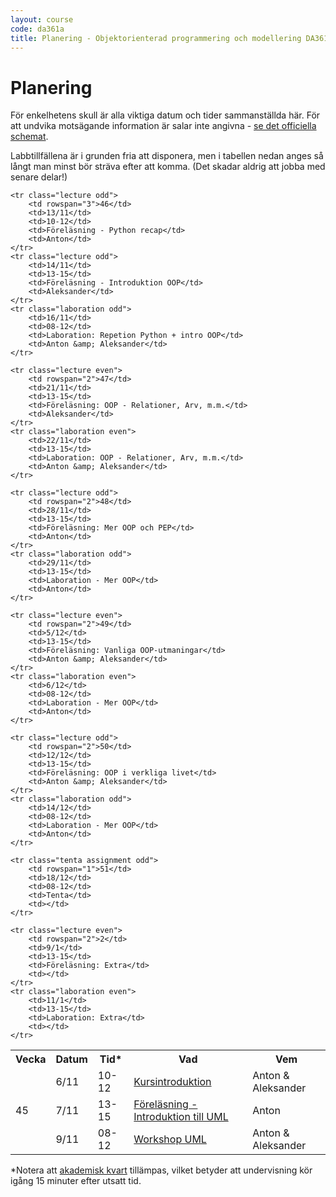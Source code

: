 ```yaml
---
layout: course
code: da361a
title: Planering - Objektorienterad programmering och modellering DA361A (7.5 hp)
---
```


# Planering

För enkelhetens skull är alla viktiga datum och tider sammanställda här. För att undvika motsägande information är salar inte angivna - [se det officiella schemat](http://schema.mah.se/setup/jsp/Schema.jsp?startDatum=idag&intervallTyp=m&intervallAntal=6&sprak=SV&sokMedAND=true&forklaringar=true&resurser=k.DA361A-20172-TS795-).

Labbtillfällena är i grunden fria att disponera, men i tabellen nedan anges så långt man minst bör sträva efter att komma. (Det skadar aldrig att jobba med senare delar!)

<table class="table" id="plan">
    <tr class="odd header">
        <th>Vecka</th>
        <th>Datum</th>
        <th>Tid*</th>
        <th>Vad</th>
        <th>Vem</th>
    </tr>
    <tr class="lecture even">
        <td rowspan="3">45</td>
        <td>6/11</td>
        <td>10-12</td>
        <td><a href="/courses/da361a/lectures/F00.html">Kursintroduktion</a></td>
        <td>Anton &amp; Aleksander</td>
    </tr>
    <tr class="lecture even">
        <td>7/11</td>
        <td>13-15</td>
        <td><a href="/courses/da361a/lectures/F01.html">Föreläsning - Introduktion till UML</a></td>
        <td>Anton</td>
    </tr>
    <tr class="laboration even">
        <td>9/11</td>
        <td>08-12</td>
        <td><a href="/courses/da361a/exercises/L0.html">Workshop UML</a></td>
        <td>Anton &amp; Aleksander</td>
    </tr>

    <tr class="lecture odd">
        <td rowspan="3">46</td>
        <td>13/11</td>
        <td>10-12</td>
        <td>Föreläsning - Python recap</td>
        <td>Anton</td>
    </tr>
    <tr class="lecture odd">
        <td>14/11</td>
        <td>13-15</td>
        <td>Föreläsning - Introduktion OOP</td>
        <td>Aleksander</td>
    </tr>
    <tr class="laboration odd">
        <td>16/11</td>
        <td>08-12</td>
        <td>Laboration: Repetion Python + intro OOP</td>
        <td>Anton &amp; Aleksander</td>
    </tr>

    <tr class="lecture even">
        <td rowspan="2">47</td>
        <td>21/11</td>
        <td>13-15</td>
        <td>Föreläsning: OOP - Relationer, Arv, m.m.</td>
        <td>Aleksander</td>
    </tr>
    <tr class="laboration even">
        <td>22/11</td>
        <td>13-15</td>
        <td>Laboration: OOP - Relationer, Arv, m.m.</td>
        <td>Anton &amp; Aleksander</td>
    </tr>

    <tr class="lecture odd">
        <td rowspan="2">48</td>
        <td>28/11</td>
        <td>13-15</td>
        <td>Föreläsning: Mer OOP och PEP</td>
        <td>Anton</td>
    </tr>
    <tr class="laboration odd">
        <td>29/11</td>
        <td>13-15</td>
        <td>Laboration - Mer OOP</td>
        <td>Anton</td>
    </tr>

    <tr class="lecture even">
        <td rowspan="2">49</td>
        <td>5/12</td>
        <td>13-15</td>
        <td>Föreläsning: Vanliga OOP-utmaningar</td>
        <td>Anton &amp; Aleksander</td>
    </tr>
    <tr class="laboration even">
        <td>6/12</td>
        <td>08-12</td>
        <td>Laboration - Mer OOP</td>
        <td>Anton</td>
    </tr>

    <tr class="lecture odd">
        <td rowspan="2">50</td>
        <td>12/12</td>
        <td>13-15</td>
        <td>Föreläsning: OOP i verkliga livet</td>
        <td>Anton &amp; Aleksander</td>
    </tr>
	<tr class="laboration odd">
		<td>14/12</td>
		<td>08-12</td>
		<td>Laboration - Mer OOP</td>
        <td>Anton</td>
	</tr>

    <tr class="tenta assignment odd">
        <td rowspan="1">51</td>
        <td>18/12</td>
        <td>08-12</td>
        <td>Tenta</td>
        <td></td>
    </tr>

    <tr class="lecture even">
        <td rowspan="2">2</td>
        <td>9/1</td>
        <td>13-15</td>
        <td>Föreläsning: Extra</td>
        <td></td>
    </tr>
    <tr class="laboration even">
        <td>11/1</td>
        <td>13-15</td>
        <td>Laboration: Extra</td>
        <td></td>
    </tr>
</table>

<p>*Notera att <a href="https://sv.wikipedia.org/wiki/Akademisk_kvart">akademisk kvart</a> tillämpas, vilket betyder att undervisning kör igång 15 minuter efter utsatt tid.</p>

